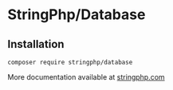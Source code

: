 # StringPhp/Database

## Installation

```
composer require stringphp/database
```

More documentation available at [stringphp.com](https://stringphp.com/packages/database)
